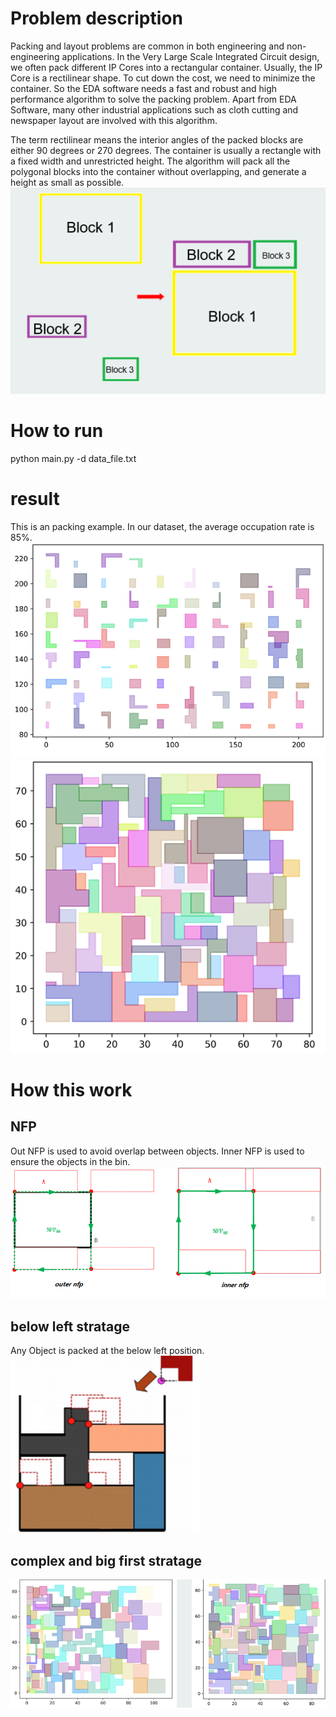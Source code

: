 # Problem description
Packing and layout problems are common in both engineering and non-engineering applications. In the Very Large Scale Integrated Circuit design, we often pack different IP Cores into a rectangular container. Usually, the IP Core is a rectilinear shape. To cut down the cost, we need to minimize the container. So the EDA software needs a fast and robust and high performance algorithm to solve the packing problem. Apart from EDA Software, many other industrial applications such as cloth cutting and newspaper layout are involved with this algorithm.

The term rectilinear means the interior angles of the packed blocks are either 90 degrees or 270 degrees. The container is usually a rectangle with a fixed width and unrestricted height. The algorithm will pack all the polygonal blocks into the container without overlapping, and generate a height as small as possible.
![](images/problem_description.png)

# How to run
python main.py -d data_file.txt

# result
This is an packing example. In our dataset, the average occupation rate is 85%.
![](images\beforePacking.png)
![](images\afterPacking.png)

# How this work
## NFP 
Out NFP is used to avoid overlap between objects. Inner NFP is used to ensure the objects in the bin.
![](images\nfp.png)

## below left stratage
Any Object is packed at the below left position.
![](images\belowleft.png)

## complex and big first stratage
![](images\bigfirst.png)


